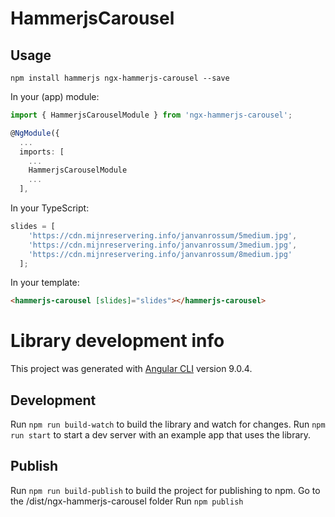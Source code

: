 # HammerjsCarousel

## Usage

`npm install hammerjs ngx-hammerjs-carousel --save`

In your (app) module:
```typescript
import { HammerjsCarouselModule } from 'ngx-hammerjs-carousel';

@NgModule({
  ...
  imports: [
    ...
    HammerjsCarouselModule
    ...
  ],
```

In your TypeScript:
```typescript
slides = [
    'https://cdn.mijnreservering.info/janvanrossum/5medium.jpg',
    'https://cdn.mijnreservering.info/janvanrossum/3medium.jpg',
    'https://cdn.mijnreservering.info/janvanrossum/8medium.jpg'
  ];
```

In your template:
```html
<hammerjs-carousel [slides]="slides"></hammerjs-carousel>
```

# Library development info

This project was generated with [Angular CLI](https://github.com/angular/angular-cli) version 9.0.4.

## Development

Run `npm run build-watch` to build the library and watch for changes.
Run `npm run start` to start a dev server with an example app that uses the library.

## Publish

Run `npm run build-publish` to build the project for publishing to npm.
Go to the /dist/ngx-hammerjs-carousel folder
Run `npm publish`
